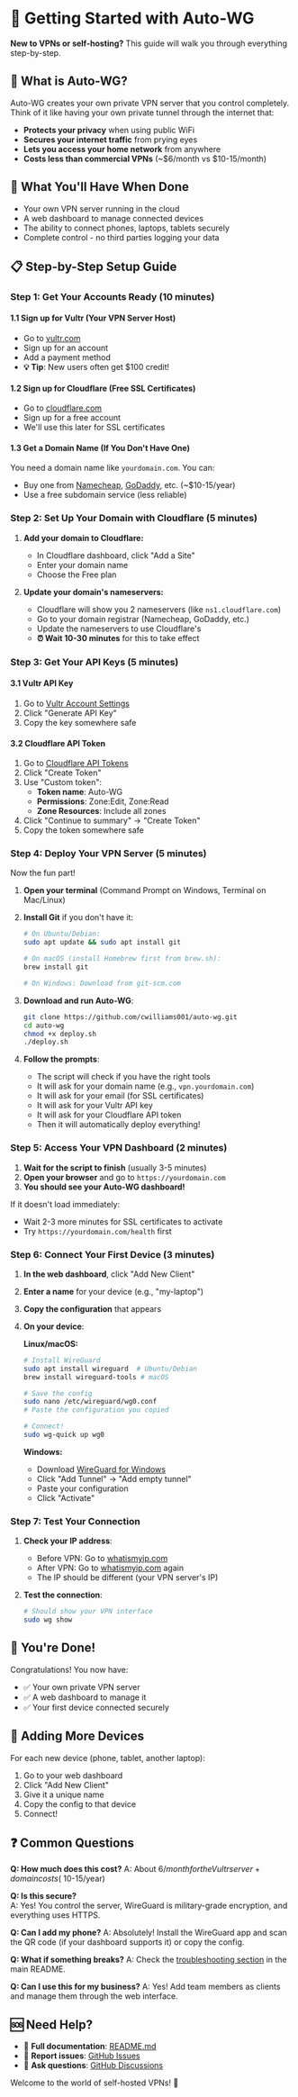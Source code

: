 # 🚀 Getting Started with Auto-WG

**New to VPNs or self-hosting?** This guide will walk you through everything step-by-step.

## 🤔 What is Auto-WG?

Auto-WG creates your own private VPN server that you control completely. Think of it like having your own private tunnel through the internet that:

- **Protects your privacy** when using public WiFi
- **Secures your internet traffic** from prying eyes
- **Lets you access your home network** from anywhere
- **Costs less than commercial VPNs** (~$6/month vs $10-15/month)

## 🎯 What You'll Have When Done

- Your own VPN server running in the cloud
- A web dashboard to manage connected devices  
- The ability to connect phones, laptops, tablets securely
- Complete control - no third parties logging your data

## 📋 Step-by-Step Setup Guide

### Step 1: Get Your Accounts Ready (10 minutes)

#### 1.1 Sign up for Vultr (Your VPN Server Host)
- Go to [vultr.com](https://vultr.com)
- Sign up for an account
- Add a payment method
- **💡 Tip**: New users often get $100 credit!

#### 1.2 Sign up for Cloudflare (Free SSL Certificates)
- Go to [cloudflare.com](https://cloudflare.com) 
- Sign up for a free account
- We'll use this later for SSL certificates

#### 1.3 Get a Domain Name (If You Don't Have One)
You need a domain name like `yourdomain.com`. You can:
- Buy one from [Namecheap](https://namecheap.com), [GoDaddy](https://godaddy.com), etc. (~$10-15/year)
- Use a free subdomain service (less reliable)

### Step 2: Set Up Your Domain with Cloudflare (5 minutes)

1. **Add your domain to Cloudflare:**
   - In Cloudflare dashboard, click "Add a Site"
   - Enter your domain name
   - Choose the Free plan

2. **Update your domain's nameservers:**
   - Cloudflare will show you 2 nameservers (like `ns1.cloudflare.com`)
   - Go to your domain registrar (Namecheap, GoDaddy, etc.)
   - Update the nameservers to use Cloudflare's
   - **⏰ Wait 10-30 minutes** for this to take effect

### Step 3: Get Your API Keys (5 minutes)

#### 3.1 Vultr API Key
1. Go to [Vultr Account Settings](https://my.vultr.com/settings/#settingsapi)
2. Click "Generate API Key"
3. Copy the key somewhere safe

#### 3.2 Cloudflare API Token  
1. Go to [Cloudflare API Tokens](https://dash.cloudflare.com/profile/api-tokens)
2. Click "Create Token"
3. Use "Custom token":
   - **Token name**: Auto-WG
   - **Permissions**: Zone:Edit, Zone:Read
   - **Zone Resources**: Include all zones
4. Click "Continue to summary" → "Create Token"
5. Copy the token somewhere safe

### Step 4: Deploy Your VPN Server (5 minutes)

Now the fun part! 

1. **Open your terminal** (Command Prompt on Windows, Terminal on Mac/Linux)

2. **Install Git** if you don't have it:
   ```bash
   # On Ubuntu/Debian:
   sudo apt update && sudo apt install git
   
   # On macOS (install Homebrew first from brew.sh):
   brew install git
   
   # On Windows: Download from git-scm.com
   ```

3. **Download and run Auto-WG**:
   ```bash
   git clone https://github.com/cwilliams001/auto-wg.git
   cd auto-wg
   chmod +x deploy.sh
   ./deploy.sh
   ```

4. **Follow the prompts**:
   - The script will check if you have the right tools
   - It will ask for your domain name (e.g., `vpn.yourdomain.com`)
   - It will ask for your email (for SSL certificates)
   - It will ask for your Vultr API key
   - It will ask for your Cloudflare API token
   - Then it will automatically deploy everything!

### Step 5: Access Your VPN Dashboard (2 minutes)

1. **Wait for the script to finish** (usually 3-5 minutes)
2. **Open your browser** and go to `https://yourdomain.com`
3. **You should see your Auto-WG dashboard!**

If it doesn't load immediately:
- Wait 2-3 more minutes for SSL certificates to activate
- Try `https://yourdomain.com/health` first

### Step 6: Connect Your First Device (3 minutes)

1. **In the web dashboard**, click "Add New Client"
2. **Enter a name** for your device (e.g., "my-laptop")
3. **Copy the configuration** that appears
4. **On your device**:
   
   **Linux/macOS:**
   ```bash
   # Install WireGuard
   sudo apt install wireguard  # Ubuntu/Debian
   brew install wireguard-tools # macOS
   
   # Save the config
   sudo nano /etc/wireguard/wg0.conf
   # Paste the configuration you copied
   
   # Connect!
   sudo wg-quick up wg0
   ```
   
   **Windows:**
   - Download [WireGuard for Windows](https://www.wireguard.com/install/)
   - Click "Add Tunnel" → "Add empty tunnel"
   - Paste your configuration
   - Click "Activate"

### Step 7: Test Your Connection

1. **Check your IP address**:
   - Before VPN: Go to [whatismyip.com](https://whatismyip.com)
   - After VPN: Go to [whatismyip.com](https://whatismyip.com) again
   - The IP should be different (your VPN server's IP)

2. **Test the connection**:
   ```bash
   # Should show your VPN interface
   sudo wg show
   ```

## 🎉 You're Done!

Congratulations! You now have:
- ✅ Your own private VPN server
- ✅ A web dashboard to manage it
- ✅ Your first device connected securely

## 🔄 Adding More Devices

For each new device (phone, tablet, another laptop):
1. Go to your web dashboard
2. Click "Add New Client"  
3. Give it a unique name
4. Copy the config to that device
5. Connect!

## ❓ Common Questions

**Q: How much does this cost?**
A: About $6/month for the Vultr server + domain costs (~$10-15/year)

**Q: Is this secure?**  
A: Yes! You control the server, WireGuard is military-grade encryption, and everything uses HTTPS.

**Q: Can I add my phone?**
A: Absolutely! Install the WireGuard app and scan the QR code (if your dashboard supports it) or copy the config.

**Q: What if something breaks?**
A: Check the [troubleshooting section](README.md#troubleshooting) in the main README.

**Q: Can I use this for my business?**
A: Yes! Add team members as clients and manage them through the web interface.

## 🆘 Need Help?

- 📖 **Full documentation**: [README.md](README.md)
- 🐛 **Report issues**: [GitHub Issues](https://github.com/cwilliams001/auto-wg/issues)
- 💬 **Ask questions**: [GitHub Discussions](https://github.com/cwilliams001/auto-wg/discussions)

Welcome to the world of self-hosted VPNs! 🎊